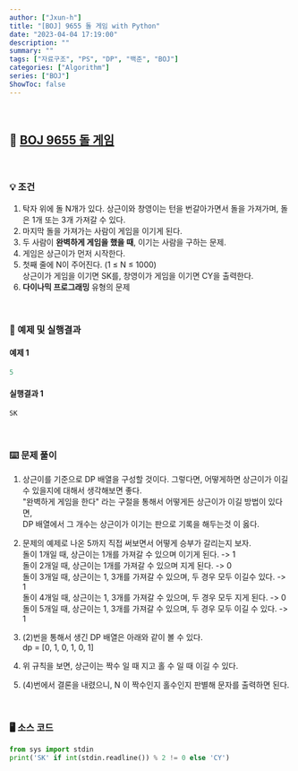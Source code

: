 ```yaml
---
author: ["Jxun-h"]
title: "[BOJ] 9655 돌 게임 with Python"
date: "2023-04-04 17:19:00"
description: ""
summary: ""
tags: ["자료구조", "PS", "DP", "백준", "BOJ"]
categories: ["Algorithm"]
series: ["BOJ"]
ShowToc: false
---
```


<br>

## 📌 <a href="https://www.acmicpc.net/problem/9655" target="_blank">BOJ 9655 돌 게임</a>

<br>

### 💡 조건

1.  탁자 위에 돌 N개가 있다. 상근이와 창영이는 턴을 번갈아가면서 돌을 가져가며, 돌은 1개 또는 3개 가져갈 수 있다.
2.  마지막 돌을 가져가는 사람이 게임을 이기게 된다.
3.  두 사람이 **완벽하게 게임을 했을 때**, 이기는 사람을 구하는 문제.
4.  게임은 상근이가 먼저 시작한다.
5.  첫째 줄에 N이 주어진다. (1 ≤ N ≤ 1000)  
    상근이가 게임을 이기면 SK를, 창영이가 게임을 이기면 CY을 출력한다.
6.  **다이나믹 프로그래밍** 유형의 문제

<br>

### 🔖 예제 및 실행결과

#### 예제 1

```py
5
```

#### 실행결과 1

```py
SK
```

<br>

### ⌨️ 문제 풀이

1.  상근이를 기준으로 DP 배열을 구성할 것이다. 그렇다면, 어떻게하면 상근이가 이길 수 있을지에 대해서 생각해보면 좋다.  
    "완벽하게 게임을 한다" 라는 구절을 통해서 어떻게든 상근이가 이길 방법이 있다면,  
    DP 배열에서 그 개수는 상근이가 이기는 판으로 기록을 해두는것 이 옳다.
2.  문제의 예제로 나온 5까지 직접 써보면서 어떻게 승부가 갈리는지 보자.  
    돌이 1개일 때, 상근이는 1개를 가져갈 수 있으며 이기게 된다. -> 1  
    돌이 2개일 때, 상근이는 1개를 가져갈 수 있으며 지게 된다. -> 0  
    돌이 3개일 때, 상근이는 1, 3개를 가져갈 수 있으며, 두 경우 모두 이길수 있다. -> 1  
    돌이 4개일 때, 상근이는 1, 3개를 가져갈 수 있으며, 두 경우 모두 지게 된다. -> 0  
    돌이 5개일 때, 상근이는 1, 3개를 가져갈 수 있으며, 두 경우 모두 이길 수 있다. -> 1

3.  (2)번을 통해서 생긴 DP 배열은 아래와 같이 볼 수 있다.  
    dp = [0, 1, 0, 1, 0, 1]
4.  위 규칙을 보면, 상근이는 짝수 일 때 지고 홀 수 일 때 이길 수 있다.
5.  (4)번에서 결론을 내렸으니, N 이 짝수인지 홀수인지 판별해 문자를 출력하면 된다.

<br>

### 🖥 소스 코드

```py
from sys import stdin
print('SK' if int(stdin.readline()) % 2 != 0 else 'CY')
```